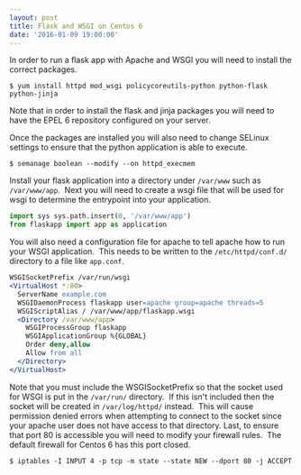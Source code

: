 ```yaml
---
layout: post
title: Flask and WSGI on Centos 6
date: '2016-01-09 19:00:00'
---
```


In order to run a flask app with Apache and WSGI you will need to install the correct packages.

```
$ yum install httpd mod_wsgi policycoreutils-python python-flask python-jinja
```

Note that in order to install the flask and jinja packages you will need to have the EPEL 6 repository configured on your server. 

Once the packages are installed you will also need to change SELinux settings to ensure that the python application is able to execute. 

```
$ semanage boolean --modify --on httpd_execmem
```

Install your flask application into a directory under `/var/www` such as `/var/www/app`.  Next you will need to create a wsgi file that will be used for wsgi to determine the entrypoint into your application. 

```python
import sys sys.path.insert(0, '/var/www/app')
from flaskapp import app as application
```

You will also need a configuration file for apache to tell apache how to run your WSGI application.  This needs to be written to the `/etc/httpd/conf.d/` directory to a file like `app.conf`.

```apache 
WSGISocketPrefix /var/run/wsgi 
<VirtualHost *:80>
  ServerName example.com
  WSGIDaemonProcess flaskapp user=apache group=apache threads=5
  WSGIScriptAlias / /var/www/app/flaskapp.wsgi
  <Directory /var/www/app>
    WSGIProcessGroup flaskapp
    WSGIApplicationGroup %{GLOBAL}
    Order deny,allow
    Allow from all
  </Directory>
</VirtualHost>
```

Note that you must include the WSGISocketPrefix so that the socket used for WSGI is put in the `/var/run/` directory.  If this isn't included then the socket will be created in `/var/log/httpd/` instead.  This will cause permission denied errors when attempting to connect to the socket since your apache user does not have access to that directory. 
Last, to ensure that port 80 is accessible you will need to modify your firewall rules.  The default firewall for Centos 6 has this port closed.

``` 
$ iptables -I INPUT 4 -p tcp -m state --state NEW --dport 80 -j ACCEPT
```